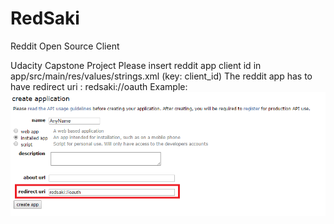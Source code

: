 # RedSaki
Reddit Open Source Client

Udacity Capstone Project
Please insert reddit app client id in app/src/main/res/values/strings.xml (key: client_id)
The reddit app has to have redirect uri : redsaki://oauth
Example:
![alt tag](https://raw.githubusercontent.com/csaki/RedSaki/master/reddit_app_creation.png)
